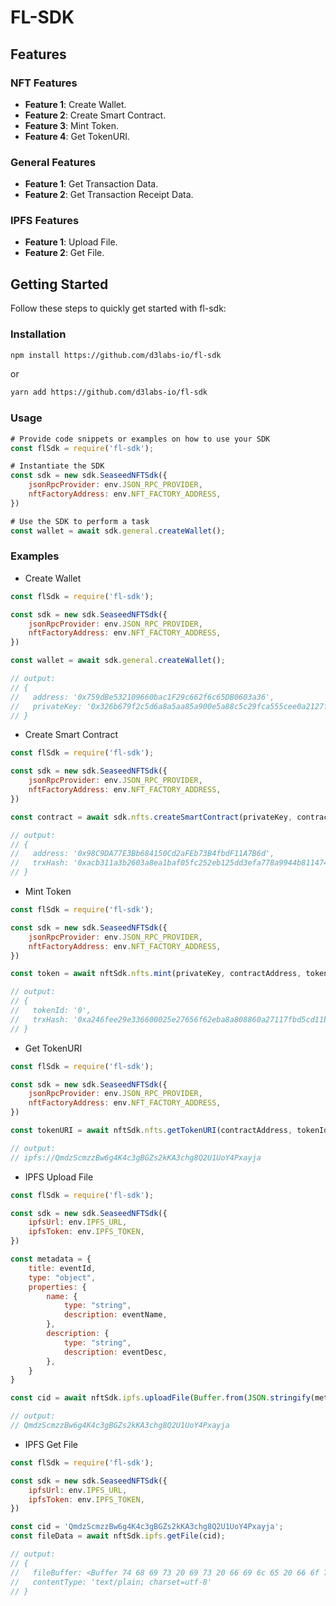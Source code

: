 # FL-SDK

## Features

### NFT Features
- **Feature 1**: Create Wallet.
- **Feature 2**: Create Smart Contract.
- **Feature 3**: Mint Token.
- **Feature 4**: Get TokenURI.

### General Features
- **Feature 1**: Get Transaction Data.
- **Feature 2**: Get Transaction Receipt Data.

### IPFS Features
- **Feature 1**: Upload File.
- **Feature 2**: Get File.

## Getting Started

Follow these steps to quickly get started with fl-sdk:

### Installation

```bash
npm install https://github.com/d3labs-io/fl-sdk
```

or

```bash
yarn add https://github.com/d3labs-io/fl-sdk
```

### Usage

```javascript
# Provide code snippets or examples on how to use your SDK
const flSdk = require('fl-sdk');

# Instantiate the SDK
const sdk = new sdk.SeaseedNFTSdk({
    jsonRpcProvider: env.JSON_RPC_PROVIDER,
    nftFactoryAddress: env.NFT_FACTORY_ADDRESS,
})

# Use the SDK to perform a task
const wallet = await sdk.general.createWallet();
```

### Examples

* Create Wallet
```javascript
const flSdk = require('fl-sdk');

const sdk = new sdk.SeaseedNFTSdk({
    jsonRpcProvider: env.JSON_RPC_PROVIDER,
    nftFactoryAddress: env.NFT_FACTORY_ADDRESS,
})

const wallet = await sdk.general.createWallet();

// output:
// {
//   address: '0x759dBe532109660bac1F29c662f6c65DB0603a36',
//   privateKey: '0x326b679f2c5d6a8a5aa85a900e5a88c5c29fca555cee0a2127f4eab8dba5f94c'
// }
```

* Create Smart Contract
```javascript
const flSdk = require('fl-sdk');

const sdk = new sdk.SeaseedNFTSdk({
    jsonRpcProvider: env.JSON_RPC_PROVIDER,
    nftFactoryAddress: env.NFT_FACTORY_ADDRESS,
})

const contract = await sdk.nfts.createSmartContract(privateKey, contractName, contractSymbol);

// output:
// {
//   address: '0x98C9DA77E3Bb684150Cd2aFEb73B4fbdF11A7B6d',
//   trxHash: '0xacb311a3b2603a8ea1baf05fc252eb125dd3efa778a9944b811474d66d167ea6'
// }
```

* Mint Token
```javascript
const flSdk = require('fl-sdk');

const sdk = new sdk.SeaseedNFTSdk({
    jsonRpcProvider: env.JSON_RPC_PROVIDER,
    nftFactoryAddress: env.NFT_FACTORY_ADDRESS,
})

const token = await nftSdk.nfts.mint(privateKey, contractAddress, tokenURI);

// output:
// {
//   tokenId: '0',
//   trxHash: '0xa246fee29e336600025e27656f62eba8a808860a27117fbd5cd11b04b8e23469'
// }
```

* Get TokenURI
```javascript
const flSdk = require('fl-sdk');

const sdk = new sdk.SeaseedNFTSdk({
    jsonRpcProvider: env.JSON_RPC_PROVIDER,
    nftFactoryAddress: env.NFT_FACTORY_ADDRESS,
})

const tokenURI = await nftSdk.nfts.getTokenURI(contractAddress, tokenId);

// output:
// ipfs://QmdzScmzzBw6g4K4c3gBGZs2kKA3chg8Q2U1UoY4Pxayja
```

* IPFS Upload File
```javascript
const flSdk = require('fl-sdk');

const sdk = new sdk.SeaseedNFTSdk({
    ipfsUrl: env.IPFS_URL,
    ipfsToken: env.IPFS_TOKEN,
})

const metadata = {
    title: eventId,
    type: "object",
    properties: {
        name: {
            type: "string",
            description: eventName,
        },
        description: {
            type: "string",
            description: eventDesc,
        },
    }
}

const cid = await nftSdk.ipfs.uploadFile(Buffer.from(JSON.stringify(metadata)));

// output:
// QmdzScmzzBw6g4K4c3gBGZs2kKA3chg8Q2U1UoY4Pxayja
```

* IPFS Get File
```javascript
const flSdk = require('fl-sdk');

const sdk = new sdk.SeaseedNFTSdk({
    ipfsUrl: env.IPFS_URL,
    ipfsToken: env.IPFS_TOKEN,
})

const cid = 'QmdzScmzzBw6g4K4c3gBGZs2kKA3chg8Q2U1UoY4Pxayja';
const fileData = await nftSdk.ipfs.getFile(cid);

// output:
// {
//   fileBuffer: <Buffer 74 68 69 73 20 69 73 20 66 69 6c 65 20 66 6f 72 20 74 65 73 74 69 6e 67>,
//   contentType: 'text/plain; charset=utf-8'
// }
```